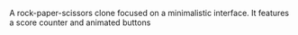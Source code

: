 A rock-paper-scissors clone focused on a minimalistic interface. It features a score counter and animated buttons
